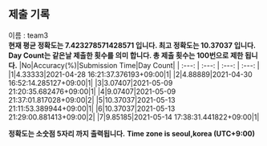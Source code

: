 


  
## 제출 기록  
이름 : team3  
**현재 평균 정확도는 7.423278571428571 입니다. 최고 정확도는 10.37037 입니다.**  
**Day Count는 같은날 제출한 횟수를 의미 합니다. 총 제출 횟수는 100번으로 제한 됩니다.**
|No|Accuracy(%)|Submission Time|Day Count|
| :---: | :---: | :---: | :---: |
|1|4.33333|2021-04-28 16:21:37.376193+09:00|1|
|2|4.88889|2021-04-30 16:52:14.285127+09:00|1|
|3|3.07407|2021-05-09 21:20:35.682476+09:00|1|
|4|9.07407|2021-05-09 21:37:01.817028+09:00|2|
|5|10.37037|2021-05-13 21:11:53.389944+09:00|1|
|6|10.37037|2021-05-13 21:29:00.881413+09:00|2|
|7|9.85185|2021-05-14 17:38:31.441822+09:00|1|


**정확도는 소숫점 5자리 까지 출력됩니다.**
**Time zone is seoul,korea (UTC+9:00)**
